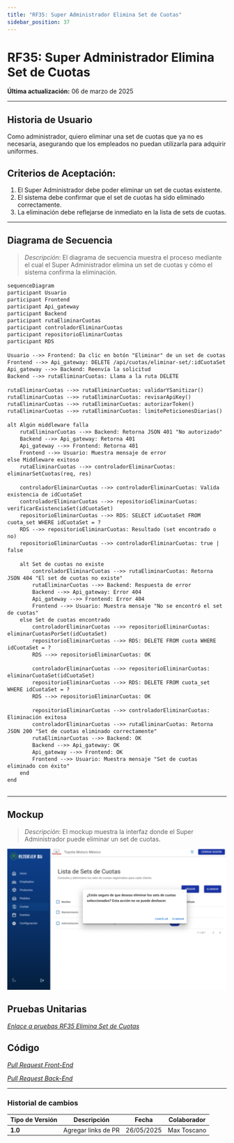 ```yaml
---
title: "RF35: Super Administrador Elimina Set de Cuotas"
sidebar_position: 37
---
```


# RF35: Super Administrador Elimina Set de Cuotas

**Última actualización:** 06 de marzo de 2025

---

## Historia de Usuario

Como administrador, quiero eliminar una set de cuotas que ya no es necesaria, asegurando que los empleados no puedan utilizarla para adquirir uniformes.

## **Criterios de Aceptación:**

1. El Super Administrador debe poder eliminar un set de cuotas existente.
2. El sistema debe confirmar que el set de cuotas ha sido eliminado correctamente.
3. La eliminación debe reflejarse de inmediato en la lista de sets de cuotas.

---

## **Diagrama de Secuencia**

> _Descripción_: El diagrama de secuencia muestra el proceso mediante el cual el Super Administrador elimina un set de cuotas y cómo el sistema confirma la eliminación.

```mermaid
sequenceDiagram
participant Usuario
participant Frontend
participant Api_gateway
participant Backend
participant rutaEliminarCuotas
participant controladorEliminarCuotas
participant repositorioEliminarCuotas
participant RDS

Usuario -->> Frontend: Da clic en botón "Eliminar" de un set de cuotas
Frontend -->> Api_gateway: DELETE /api/cuotas/eliminar-set/:idCuotaSet
Api_gateway -->> Backend: Reenvía la solicitud
Backend -->> rutaEliminarCuotas: Llama a la ruta DELETE

rutaEliminarCuotas -->> rutaEliminarCuotas: validarYSanitizar()
rutaEliminarCuotas -->> rutaEliminarCuotas: revisarApiKey()
rutaEliminarCuotas -->> rutaEliminarCuotas: autorizarToken()
rutaEliminarCuotas -->> rutaEliminarCuotas: limitePeticionesDiarias()

alt Algún middleware falla
    rutaEliminarCuotas -->> Backend: Retorna JSON 401 "No autorizado"
    Backend -->> Api_gateway: Retorna 401
    Api_gateway -->> Frontend: Retorna 401
    Frontend -->> Usuario: Muestra mensaje de error
else Middleware exitoso
    rutaEliminarCuotas -->> controladorEliminarCuotas: eliminarSetCuotas(req, res)

    controladorEliminarCuotas -->> controladorEliminarCuotas: Valida existencia de idCuotaSet
    controladorEliminarCuotas -->> repositorioEliminarCuotas: verificarExistenciaSet(idCuotaSet)
    repositorioEliminarCuotas -->> RDS: SELECT idCuotaSet FROM cuota_set WHERE idCuotaSet = ?
    RDS -->> repositorioEliminarCuotas: Resultado (set encontrado o no)
    repositorioEliminarCuotas -->> controladorEliminarCuotas: true | false

    alt Set de cuotas no existe
        controladorEliminarCuotas -->> rutaEliminarCuotas: Retorna JSON 404 "El set de cuotas no existe"
        rutaEliminarCuotas -->> Backend: Respuesta de error
        Backend -->> Api_gateway: Error 404
        Api_gateway -->> Frontend: Error 404
        Frontend -->> Usuario: Muestra mensaje "No se encontró el set de cuotas"
    else Set de cuotas encontrado
        controladorEliminarCuotas -->> repositorioEliminarCuotas: eliminarCuotasPorSet(idCuotaSet)
        repositorioEliminarCuotas -->> RDS: DELETE FROM cuota WHERE idCuotaSet = ?
        RDS -->> repositorioEliminarCuotas: OK

        controladorEliminarCuotas -->> repositorioEliminarCuotas: eliminarCuotaSet(idCuotaSet)
        repositorioEliminarCuotas -->> RDS: DELETE FROM cuota_set WHERE idCuotaSet = ?
        RDS -->> repositorioEliminarCuotas: OK

        repositorioEliminarCuotas -->> controladorEliminarCuotas: Eliminación exitosa
        controladorEliminarCuotas -->> rutaEliminarCuotas: Retorna JSON 200 "Set de cuotas eliminado correctamente"
        rutaEliminarCuotas -->> Backend: OK
        Backend -->> Api_gateway: OK
        Api_gateway -->> Frontend: OK
        Frontend -->> Usuario: Muestra mensaje "Set de cuotas eliminado con éxito"
    end
end


```

---

## **Mockup**

> _Descripción_: El mockup muestra la interfaz donde el Super Administrador puede eliminar un set de cuotas.

![alt text](imagenes/RF35EliminaSetsCuotas.png)

## **Pruebas Unitarias**

_<u>[Enlace a pruebas RF35 Elimina Set de Cuotas](https://docs.google.com/spreadsheets/d/1NLGwGrGA5PVOEzLaqxa8Ts1D_Ng3QzzqNKWJYUzxD-M/edit?gid=1689547568#gid=1689547568)</u>_

## **Código**

_<u>[Pull Request Front-End](https://github.com/CodeAnd-Co/Frontend-Text-Lines/pull/57)</u>_

_<u>[Pull Request Back-End](https://github.com/CodeAnd-Co/Backend-textiles/pull/51)</u>_

---

### **Historial de cambios**

| **Tipo de Versión** | **Descripción**     | **Fecha**  | **Colaborador** |
| ------------------- | ------------------- | ---------- | --------------- |
| **1.0**             | Agregar links de PR | 26/05/2025 | Max Toscano     |
